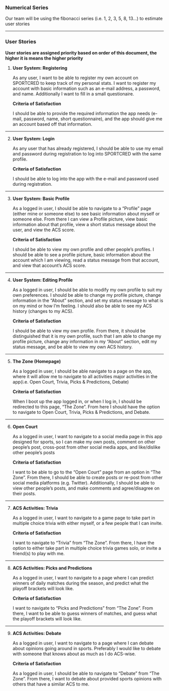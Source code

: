 ### Numerical Series

Our team will be using the fibonacci series (i.e. 1, 2, 3, 5, 8, 13…) to estimate user stories

---

### User Stories

**User stories are assigned priority based on order of this document, the higher it is means the higher priority**

1. **User System: Registering**

   As any user, I want to be able to register my own account on SPORTCRED to keep track of my personal stats. I want to register my account with basic information such as an e-mail address, a password, and name. Additionally I want to fill in a small questionaire.

   **Criteria of Satisfaction**

   I should be able to provide the required information the app needs (e-mail, password, name, short questionnaire), and the app should give me an account based off that information.

---

2. **User System: Login**

   As any user that has already registered, I should be able to use my email and password during registration to log into SPORTCRED with the same profile.

   **Criteria of Satisfaction**

   I should be able to log into the app with the e-mail and password used during registration.

---

3. **User System: Basic Profile**

   As a logged in user, I should be able to navigate to a “Profile” page (either mine or someone else) to see basic information about myself or someone else. From there I can view a Profile picture, view basic information about that profile, view a short status message about the user, and view the ACS score.

   **Criteria of Satisfaction**

   I should be able to view my own profile and other people’s profiles. I should be able to see a profile picture, basic information about the account which I am viewing, read a status message from that account, and view that account’s ACS score.

---

4. **User System: Editing Profile**

   As a logged in user, I should be able to modify my own profile to suit my own preferences. I should be able to change my profile picture, change information in the “About” section, and set my status message to what is on my mind or how I’m feeling. I should also be able to see my ACS history (changes to my ACS).

   **Criteria of Satisfaction**

   I should be able to view my own profile. From there, it should be distinguished that it is my own profile, such that I am able to change my profile picture, change any information in my “About” section, edit my status message, and be able to view my own ACS history.

---

5. **The Zone (Homepage)**

   As a logged in user, I should be able navigate to a page on the app, where it will allow me to navigate to all activities major activities in the app(i.e. Open Court, Trivia, Picks & Predictions, Debate)

   **Criteria of Satisfaction**

   When I boot up the app logged in, or when I log in, I should be redirected to this page, “The Zone”. From here I should have the option to navigate to Open Court, Trivia, Picks & Predictions, and Debate.

---

6. **Open Court**

   As a logged in user, I want to navigate to a social media page in this app designed for sports, so I can make my own posts, comment on other people’s post, cross-post from other social media apps, and like/dislike other people’s posts

   **Criteria of Satisfaction**

   I want to be able to go to the “Open Court” page from an option in “The Zone”. From there, I should be able to create posts or re-post from other social media platforms (e.g. Twitter). Additionally, I should be able to view other people’s posts, and make comments and agree/disagree on their posts.

---

7. **ACS Activities: Trivia**

   As a logged in user, I want to navigate to a game page to take part in multiple choice trivia with either myself, or a few people that I can invite.

   **Criteria of Satisfaction**

   I want to navigate to “Trivia” from “The Zone”. From there, I have the option to either take part in multiple choice trivia games solo, or invite a friend(s) to play with me.

---

8. **ACS Activities: Picks and Predictions**

   As a logged in user, I want to navigate to a page where I can predict winners of daily matches during the season, and predict what the playoff brackets will look like.

   **Criteria of Satisfaction**

   I want to navigate to “Picks and Predictions” from “The Zone”. From there, I want to be able to guess winners of matches, and guess what the playoff brackets will look like.

---

9. **ACS Activities: Debate**

   As a logged in user, I want to navigate to a page where I can debate about opinions going around in sports. Preferably I would like to debate with someone that knows about as much as I do ACS-wise.

   **Criteria of Satisfaction**

   As a logged in user, I should be able to navigate to “Debate” from “The Zone”. From there, I want to debate about provided sports opinions with others that have a similar ACS to me.

